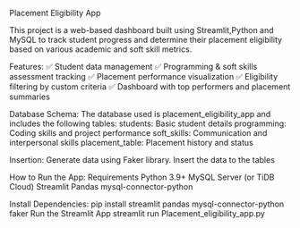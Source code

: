 Placement Eligibility App

This project is a web-based dashboard built using Streamlit,Python and MySQL to track student progress and determine their placement eligibility based on various academic and soft skill metrics.

Features:
✅ Student data management
✅ Programming & soft skills assessment tracking
✅ Placement performance visualization
✅ Eligibility filtering by custom criteria
✅ Dashboard with top performers and placement summaries

Database Schema:
The database used is placement_eligibility_app and includes the following tables:
students: Basic student details
programming: Coding skills and project performance
soft_skills: Communication and interpersonal skills
placement_table: Placement history and status

Insertion:
Generate data using Faker library.
Insert the data to the tables 

How to Run the App:
Requirements
Python 3.9+
MySQL Server (or TiDB Cloud)
Streamlit
Pandas
mysql-connector-python


Install Dependencies:
pip install streamlit pandas mysql-connector-python faker
Run the Streamlit App
streamlit run Placement_eligibility_app.py
